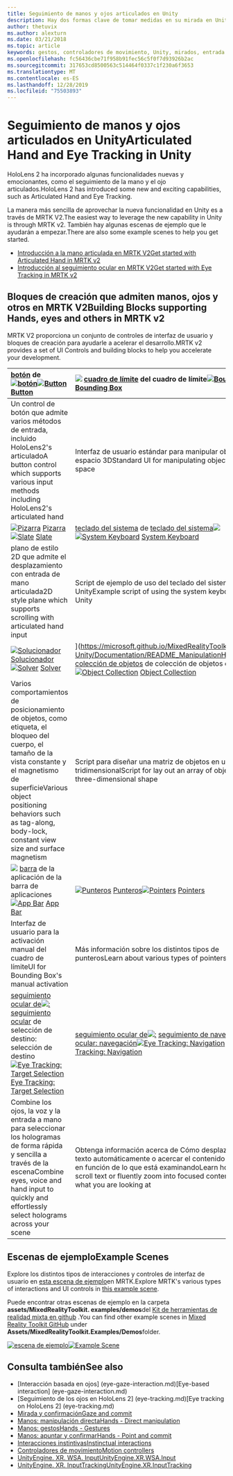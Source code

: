 ```yaml
---
title: Seguimiento de manos y ojos articulados en Unity
description: Hay dos formas clave de tomar medidas en su mirada en Unity, gestos de mano y controladores de movimiento.
author: thetuvix
ms.author: alexturn
ms.date: 03/21/2018
ms.topic: article
keywords: gestos, controladores de movimiento, Unity, mirados, entrada
ms.openlocfilehash: fc56436cbe71f958b91fec56c5f0f7d93926b2ac
ms.sourcegitcommit: 317653cd8500563c514464f0337c1f230a6f3653
ms.translationtype: MT
ms.contentlocale: es-ES
ms.lasthandoff: 12/28/2019
ms.locfileid: "75503893"
---
```

# <a name="articulated-hand-and-eye-tracking-in-unity"></a><span data-ttu-id="5dc96-104">Seguimiento de manos y ojos articulados en Unity</span><span class="sxs-lookup"><span data-stu-id="5dc96-104">Articulated Hand and Eye Tracking in Unity</span></span>

<span data-ttu-id="5dc96-105">HoloLens 2 ha incorporado algunas funcionalidades nuevas y emocionantes, como el seguimiento de la mano y el ojo articulados.</span><span class="sxs-lookup"><span data-stu-id="5dc96-105">HoloLens 2 has introduced some new and exciting capabilities, such as Articulated Hand and Eye Tracking.</span></span>

<span data-ttu-id="5dc96-106">La manera más sencilla de aprovechar la nueva funcionalidad en Unity es a través de MRTK V2.</span><span class="sxs-lookup"><span data-stu-id="5dc96-106">The easiest way to leverage the new capability in Unity is through MRTK v2.</span></span> <span data-ttu-id="5dc96-107">También hay algunas escenas de ejemplo que le ayudarán a empezar.</span><span class="sxs-lookup"><span data-stu-id="5dc96-107">There are also some example scenes to help you get started.</span></span>

* [<span data-ttu-id="5dc96-108">Introducción a la mano articulada en MRTK V2</span><span class="sxs-lookup"><span data-stu-id="5dc96-108">Get started with Articulated Hand  in MRTK v2</span></span>](https://microsoft.github.io/MixedRealityToolkit-Unity/Documentation/Input/HandTracking.html)
* [<span data-ttu-id="5dc96-109">Introducción al seguimiento ocular en MRTK V2</span><span class="sxs-lookup"><span data-stu-id="5dc96-109">Get started with Eye Tracking in MRTK v2</span></span>](https://microsoft.github.io/MixedRealityToolkit-Unity/Documentation/EyeTracking/EyeTracking_Main.html)

## <a name="building-blocks-supporting-hands-eyes-and-others-in-mrtk-v2"></a><span data-ttu-id="5dc96-110">Bloques de creación que admiten manos, ojos y otros en MRTK V2</span><span class="sxs-lookup"><span data-stu-id="5dc96-110">Building Blocks supporting Hands, eyes and others in MRTK v2</span></span>

<span data-ttu-id="5dc96-111">MRTK V2 proporciona un conjunto de controles de interfaz de usuario y bloques de creación para ayudarle a acelerar el desarrollo.</span><span class="sxs-lookup"><span data-stu-id="5dc96-111">MRTK v2 provides a set of UI Controls and building blocks to help you accelerate your development.</span></span>

|  <span data-ttu-id="5dc96-112">[botón](https://microsoft.github.io/MixedRealityToolkit-Unity/Documentation/README_Button.html) de [![botón](images/MRTK_Button_Main.png)](https://microsoft.github.io/MixedRealityToolkit-Unity/Documentation/README_Button.html)</span><span class="sxs-lookup"><span data-stu-id="5dc96-112">[![Button](images/MRTK_Button_Main.png)](https://microsoft.github.io/MixedRealityToolkit-Unity/Documentation/README_Button.html) [Button](https://microsoft.github.io/MixedRealityToolkit-Unity/Documentation/README_Button.html)</span></span> | <span data-ttu-id="5dc96-113">[![](images/MRTK_BoundingBox_Main.png)](https://microsoft.github.io/MixedRealityToolkit-Unity/Documentation/README_BoundingBox.html) [cuadro de límite](https://microsoft.github.io/MixedRealityToolkit-Unity/Documentation/README_BoundingBox.html) del cuadro de límite</span><span class="sxs-lookup"><span data-stu-id="5dc96-113">[![Bounding Box](images/MRTK_BoundingBox_Main.png)](https://microsoft.github.io/MixedRealityToolkit-Unity/Documentation/README_BoundingBox.html) [Bounding Box](https://microsoft.github.io/MixedRealityToolkit-Unity/Documentation/README_BoundingBox.html)</span></span> | <span data-ttu-id="5dc96-114">[controlador de manipulación](https://microsoft.github.io/MixedRealityToolkit-Unity/Documentation/README_ManipulationHandler.html) de [![manipuladores](images/MRTK_Manipulation_Main.png)](https://microsoft.github.io/MixedRealityToolkit-Unity/Documentation/README_ManipulationHandler.html)</span><span class="sxs-lookup"><span data-stu-id="5dc96-114">[![Manipulation Handler](images/MRTK_Manipulation_Main.png)](https://microsoft.github.io/MixedRealityToolkit-Unity/Documentation/README_ManipulationHandler.html) [Manipulation Handler](https://microsoft.github.io/MixedRealityToolkit-Unity/Documentation/README_ManipulationHandler.html)</span></span> |
|:--- | :--- | :--- |
| <span data-ttu-id="5dc96-115">Un control de botón que admite varios métodos de entrada, incluido HoloLens2's articulado</span><span class="sxs-lookup"><span data-stu-id="5dc96-115">A button control which supports various input methods including HoloLens2's articulated hand</span></span> | <span data-ttu-id="5dc96-116">Interfaz de usuario estándar para manipular objetos en el espacio 3D</span><span class="sxs-lookup"><span data-stu-id="5dc96-116">Standard UI for manipulating objects in 3D space</span></span> | <span data-ttu-id="5dc96-117">Script para manipular objetos con una o dos manos</span><span class="sxs-lookup"><span data-stu-id="5dc96-117">Script for manipulating objects with one or two hands</span></span> |
|  <span data-ttu-id="5dc96-118">[![Pizarra](images/MRTK_Slate_Main.png)](https://microsoft.github.io/MixedRealityToolkit-Unity/Documentation/README_Slate.html) [Pizarra](https://microsoft.github.io/MixedRealityToolkit-Unity/Documentation/README_Slate.html)</span><span class="sxs-lookup"><span data-stu-id="5dc96-118">[![Slate](images/MRTK_Slate_Main.png)](https://microsoft.github.io/MixedRealityToolkit-Unity/Documentation/README_Slate.html) [Slate](https://microsoft.github.io/MixedRealityToolkit-Unity/Documentation/README_Slate.html)</span></span> | <span data-ttu-id="5dc96-119">[teclado del sistema](https://microsoft.github.io/MixedRealityToolkit-Unity/Documentation/README_SystemKeyboard.html) de [teclado del sistema![](images/MRTK_SystemKeyboard_Main.png)](https://microsoft.github.io/MixedRealityToolkit-Unity/Documentation/README_SystemKeyboard.html)</span><span class="sxs-lookup"><span data-stu-id="5dc96-119">[![System Keyboard](images/MRTK_SystemKeyboard_Main.png)](https://microsoft.github.io/MixedRealityToolkit-Unity/Documentation/README_SystemKeyboard.html) [System Keyboard](https://microsoft.github.io/MixedRealityToolkit-Unity/Documentation/README_SystemKeyboard.html)</span></span> | <span data-ttu-id="5dc96-120">[![Interactuable](images/InteractableExamples.png)](https://microsoft.github.io/MixedRealityToolkit-Unity/Documentation/README_Interactable.html) [Interactuable](https://microsoft.github.io/MixedRealityToolkit-Unity/Documentation/README_Interactable.html)</span><span class="sxs-lookup"><span data-stu-id="5dc96-120">[![Interactable](images/InteractableExamples.png)](https://microsoft.github.io/MixedRealityToolkit-Unity/Documentation/README_Interactable.html) [Interactable](https://microsoft.github.io/MixedRealityToolkit-Unity/Documentation/README_Interactable.html)</span></span> |
| <span data-ttu-id="5dc96-121">plano de estilo 2D que admite el desplazamiento con entrada de mano articulada</span><span class="sxs-lookup"><span data-stu-id="5dc96-121">2D style plane which supports scrolling with articulated hand input</span></span> | <span data-ttu-id="5dc96-122">Script de ejemplo de uso del teclado del sistema en Unity</span><span class="sxs-lookup"><span data-stu-id="5dc96-122">Example script of using the system keyboard in Unity</span></span>  | <span data-ttu-id="5dc96-123">Un script para que los objetos interactúen con los Estados visuales y la compatibilidad con temas</span><span class="sxs-lookup"><span data-stu-id="5dc96-123">A script for making objects interactable with visual states and theme support</span></span> |
|  <span data-ttu-id="5dc96-124">[![Solucionador](images/MRTK_Solver_Main.png)](https://microsoft.github.io/MixedRealityToolkit-Unity/Documentation/README_Solver.html) [Solucionador](https://microsoft.github.io/MixedRealityToolkit-Unity/Documentation/README_Solver.html)</span><span class="sxs-lookup"><span data-stu-id="5dc96-124">[![Solver](images/MRTK_Solver_Main.png)](https://microsoft.github.io/MixedRealityToolkit-Unity/Documentation/README_Solver.html) [Solver](https://microsoft.github.io/MixedRealityToolkit-Unity/Documentation/README_Solver.html)</span></span> | <span data-ttu-id="5dc96-125">[](images/MRTK_ObjectCollection_Main.png)](https://microsoft.github.io/MixedRealityToolkit-Unity/Documentation/README_ManipulationHandler.html) [colección de objetos](https://microsoft.github.io/MixedRealityToolkit-Unity/Documentation/README_ManipulationHandler.html) de colección de objetos de![</span><span class="sxs-lookup"><span data-stu-id="5dc96-125">[![Object Collection](images/MRTK_ObjectCollection_Main.png)](https://microsoft.github.io/MixedRealityToolkit-Unity/Documentation/README_ManipulationHandler.html) [Object Collection](https://microsoft.github.io/MixedRealityToolkit-Unity/Documentation/README_ManipulationHandler.html)</span></span> | <span data-ttu-id="5dc96-126">[información](https://microsoft.github.io/MixedRealityToolkit-Unity/Documentation/README_Tooltip.html) sobre herramientas de [![ToolTip](images/MRTK_Tooltip_Main.png)](https://microsoft.github.io/MixedRealityToolkit-Unity/Documentation/README_Tooltip.html)</span><span class="sxs-lookup"><span data-stu-id="5dc96-126">[![Tooltip](images/MRTK_Tooltip_Main.png)](https://microsoft.github.io/MixedRealityToolkit-Unity/Documentation/README_Tooltip.html) [Tooltip](https://microsoft.github.io/MixedRealityToolkit-Unity/Documentation/README_Tooltip.html)</span></span> |
| <span data-ttu-id="5dc96-127">Varios comportamientos de posicionamiento de objetos, como etiqueta, el bloqueo del cuerpo, el tamaño de la vista constante y el magnetismo de superficie</span><span class="sxs-lookup"><span data-stu-id="5dc96-127">Various object positioning behaviors such as tag-along, body-lock, constant view size and surface magnetism</span></span> | <span data-ttu-id="5dc96-128">Script para diseñar una matriz de objetos en una forma tridimensional</span><span class="sxs-lookup"><span data-stu-id="5dc96-128">Script for lay out an array of objects in a three-dimensional shape</span></span> | <span data-ttu-id="5dc96-129">Interfaz de usuario de anotación con sistema de delimitador/dinamización flexible, que se puede utilizar para etiquetar los controladores de movimiento y el objeto.</span><span class="sxs-lookup"><span data-stu-id="5dc96-129">Annotation UI with flexible anchor/pivot system, which can be used for labeling motion controllers and object.</span></span> |
|  <span data-ttu-id="5dc96-130">[![](images/MRTK_AppBar_Main.png)](https://microsoft.github.io/MixedRealityToolkit-Unity/Documentation/README_AppBar.html) [barra](https://microsoft.github.io/MixedRealityToolkit-Unity/Documentation/README_AppBar.html) de la aplicación de la barra de aplicaciones</span><span class="sxs-lookup"><span data-stu-id="5dc96-130">[![App Bar](images/MRTK_AppBar_Main.png)](https://microsoft.github.io/MixedRealityToolkit-Unity/Documentation/README_AppBar.html) [App Bar](https://microsoft.github.io/MixedRealityToolkit-Unity/Documentation/README_AppBar.html)</span></span> | <span data-ttu-id="5dc96-131">[![Punteros](images/MRTK_Pointer_Main.png)](https://microsoft.github.io/MixedRealityToolkit-Unity/Documentation/Input/Pointers.html) [Punteros](https://microsoft.github.io/MixedRealityToolkit-Unity/Documentation/Input/Pointers.html)</span><span class="sxs-lookup"><span data-stu-id="5dc96-131">[![Pointers](images/MRTK_Pointer_Main.png)](https://microsoft.github.io/MixedRealityToolkit-Unity/Documentation/Input/Pointers.html) [Pointers](https://microsoft.github.io/MixedRealityToolkit-Unity/Documentation/Input/Pointers.html)</span></span> | <span data-ttu-id="5dc96-132">[](images/MRTK_FingertipVisualization_Main.png)](https://microsoft.github.io/MixedRealityToolkit-Unity/Documentation/README_FingertipVisualization.html) [visualización](https://microsoft.github.io/MixedRealityToolkit-Unity/Documentation/README_FingertipVisualization.html) del dedo de visualización de![</span><span class="sxs-lookup"><span data-stu-id="5dc96-132">[![Fingertip Visualization](images/MRTK_FingertipVisualization_Main.png)](https://microsoft.github.io/MixedRealityToolkit-Unity/Documentation/README_FingertipVisualization.html) [Fingertip Visualization](https://microsoft.github.io/MixedRealityToolkit-Unity/Documentation/README_FingertipVisualization.html)</span></span> |
| <span data-ttu-id="5dc96-133">Interfaz de usuario para la activación manual del cuadro de límite</span><span class="sxs-lookup"><span data-stu-id="5dc96-133">UI for Bounding Box's manual activation</span></span> | <span data-ttu-id="5dc96-134">Más información sobre los distintos tipos de punteros</span><span class="sxs-lookup"><span data-stu-id="5dc96-134">Learn about various types of pointers</span></span> | <span data-ttu-id="5dc96-135">La asequibilidad visual de la mano, lo que mejora la confianza para la interacción directa</span><span class="sxs-lookup"><span data-stu-id="5dc96-135">Visual affordance on the fingertip, which improves the confidence for the direct interaction</span></span> |
|  <span data-ttu-id="5dc96-136">[seguimiento ocular de![:](images/mrtk_et_targetselect.png)](https://microsoft.github.io/MixedRealityToolkit-Unity/Documentation/EyeTracking/EyeTracking_TargetSelection.html) [seguimiento ocular](https://microsoft.github.io/MixedRealityToolkit-Unity/Documentation/EyeTracking/EyeTracking_TargetSelection.html) de selección de destino: selección de destino</span><span class="sxs-lookup"><span data-stu-id="5dc96-136">[![Eye Tracking: Target Selection](images/mrtk_et_targetselect.png)](https://microsoft.github.io/MixedRealityToolkit-Unity/Documentation/EyeTracking/EyeTracking_TargetSelection.html) [Eye Tracking: Target Selection](https://microsoft.github.io/MixedRealityToolkit-Unity/Documentation/EyeTracking/EyeTracking_TargetSelection.html)</span></span> | <span data-ttu-id="5dc96-137">[seguimiento ocular de![:](images/mrtk_et_navigation.png)](https://microsoft.github.io/MixedRealityToolkit-Unity/Documentation/EyeTracking/EyeTracking_Navigation.html) [seguimiento de navegación ocular: navegación](https://microsoft.github.io/MixedRealityToolkit-Unity/Documentation/EyeTracking/EyeTracking_Navigation.html)</span><span class="sxs-lookup"><span data-stu-id="5dc96-137">[![Eye Tracking: Navigation](images/mrtk_et_navigation.png)](https://microsoft.github.io/MixedRealityToolkit-Unity/Documentation/EyeTracking/EyeTracking_Navigation.html) [Eye Tracking: Navigation](https://microsoft.github.io/MixedRealityToolkit-Unity/Documentation/EyeTracking/EyeTracking_Navigation.html)</span></span> | <span data-ttu-id="5dc96-138">[seguimiento ocular de![:](images/mrtk_et_heatmaps.png)](https://microsoft.github.io/MixedRealityToolkit-Unity/Documentation/EyeTracking/EyeTracking_Visualization.html) seguimiento de la vista de mapa térmico [: mapa térmico](https://microsoft.github.io/MixedRealityToolkit-Unity/Documentation/EyeTracking/EyeTracking_Visualization.html)</span><span class="sxs-lookup"><span data-stu-id="5dc96-138">[![Eye Tracking: Heat Map](images/mrtk_et_heatmaps.png)](https://microsoft.github.io/MixedRealityToolkit-Unity/Documentation/EyeTracking/EyeTracking_Visualization.html) [Eye Tracking: Heat Map](https://microsoft.github.io/MixedRealityToolkit-Unity/Documentation/EyeTracking/EyeTracking_Visualization.html)</span></span> |
| <span data-ttu-id="5dc96-139">Combine los ojos, la voz y la entrada a mano para seleccionar los hologramas de forma rápida y sencilla a través de la escena</span><span class="sxs-lookup"><span data-stu-id="5dc96-139">Combine eyes, voice and hand input to quickly and effortlessly select holograms across your scene</span></span> | <span data-ttu-id="5dc96-140">Obtenga información acerca de Cómo desplazarse por texto automáticamente o acercar el contenido centrado en función de lo que está examinando</span><span class="sxs-lookup"><span data-stu-id="5dc96-140">Learn how to auto scroll text or fluently zoom into focused content based on what you are looking at</span></span>| <span data-ttu-id="5dc96-141">Ejemplos de registro, carga y visualización de lo que los usuarios han estado examinando en la aplicación</span><span class="sxs-lookup"><span data-stu-id="5dc96-141">Examples for logging, loading and visualizing what users have been looking at in your app</span></span> |

## <a name="example-scenes"></a><span data-ttu-id="5dc96-142">Escenas de ejemplo</span><span class="sxs-lookup"><span data-stu-id="5dc96-142">Example Scenes</span></span>

<span data-ttu-id="5dc96-143">Explore los distintos tipos de interacciones y controles de interfaz de usuario en [esta escena de ejemplo](https://microsoft.github.io/MixedRealityToolkit-Unity/Documentation/README_HandInteractionExamples.html)en MRTK.</span><span class="sxs-lookup"><span data-stu-id="5dc96-143">Explore MRTK's various types of interactions and UI controls in [this example scene](https://microsoft.github.io/MixedRealityToolkit-Unity/Documentation/README_HandInteractionExamples.html).</span></span>

<span data-ttu-id="5dc96-144">Puede encontrar otras escenas de ejemplo en la carpeta **assets/MixedRealityToolkit. examples/demos**del [Kit de herramientas de realidad mixta en github](https://github.com/Microsoft/MixedRealityToolkit-Unity) .</span><span class="sxs-lookup"><span data-stu-id="5dc96-144">You can find  other example scenes in [Mixed Reality Toolkit GitHub](https://github.com/Microsoft/MixedRealityToolkit-Unity) under **Assets/MixedRealityToolkit.Examples/Demos**folder.</span></span>

<span data-ttu-id="5dc96-145">[![escena de ejemplo](images/MRTK_Examples.png)](https://microsoft.github.io/MixedRealityToolkit-Unity/Documentation/README_HandInteractionExamples.html)</span><span class="sxs-lookup"><span data-stu-id="5dc96-145">[![Example Scene](images/MRTK_Examples.png)](https://microsoft.github.io/MixedRealityToolkit-Unity/Documentation/README_HandInteractionExamples.html)</span></span>

## <a name="see-also"></a><span data-ttu-id="5dc96-146">Consulta también</span><span class="sxs-lookup"><span data-stu-id="5dc96-146">See also</span></span>

* <span data-ttu-id="5dc96-147">[Interacción basada en ojos] (eye-gaze-interaction.md)</span><span class="sxs-lookup"><span data-stu-id="5dc96-147">[Eye-based interaction] (eye-gaze-interaction.md)</span></span>
* <span data-ttu-id="5dc96-148">[Seguimiento de los ojos en HoloLens 2] (eye-tracking.md)</span><span class="sxs-lookup"><span data-stu-id="5dc96-148">[Eye tracking on HoloLens 2] (eye-tracking.md)</span></span>
* [<span data-ttu-id="5dc96-149">Mirada y confirmación</span><span class="sxs-lookup"><span data-stu-id="5dc96-149">Gaze and commit</span></span>](gaze-and-commit.md)
* [<span data-ttu-id="5dc96-150">Manos: manipulación directa</span><span class="sxs-lookup"><span data-stu-id="5dc96-150">Hands - Direct manipulation</span></span>](direct-manipulation.md)
* [<span data-ttu-id="5dc96-151">Manos: gestos</span><span class="sxs-lookup"><span data-stu-id="5dc96-151">Hands - Gestures</span></span>](gaze-and-commit.md#composite-gestures)
* [<span data-ttu-id="5dc96-152">Manos: apuntar y confirmar</span><span class="sxs-lookup"><span data-stu-id="5dc96-152">Hands - Point and commit</span></span>](point-and-commit.md)
* [<span data-ttu-id="5dc96-153">Interacciones instintivas</span><span class="sxs-lookup"><span data-stu-id="5dc96-153">Instinctual interactions</span></span>](interaction-fundamentals.md)
* [<span data-ttu-id="5dc96-154">Controladores de movimiento</span><span class="sxs-lookup"><span data-stu-id="5dc96-154">Motion controllers</span></span>](motion-controllers.md)
* [<span data-ttu-id="5dc96-155">UnityEngine. XR. WSA. Input</span><span class="sxs-lookup"><span data-stu-id="5dc96-155">UnityEngine.XR.WSA.Input</span></span>](https://docs.unity3d.com/ScriptReference/XR.WSA.Input.InteractionManager.html)
* [<span data-ttu-id="5dc96-156">UnityEngine. XR. InputTracking</span><span class="sxs-lookup"><span data-stu-id="5dc96-156">UnityEngine.XR.InputTracking</span></span>](https://docs.unity3d.com/ScriptReference/XR.InputTracking.html)
